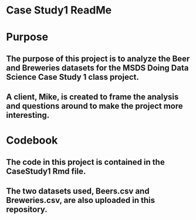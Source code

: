# Case Study1 ReadMe

# Purpose
## The purpose of this project is to analyze the Beer and Breweries datasets for the MSDS Doing Data Science Case Study 1 class project.
## A client, Mike, is created to frame the analysis and questions around to make the project more interesting.

# Codebook
## The code in this project is contained in the CaseStudy1 Rmd file.
## The two datasets used, Beers.csv and Breweries.csv, are also uploaded in this repository.
